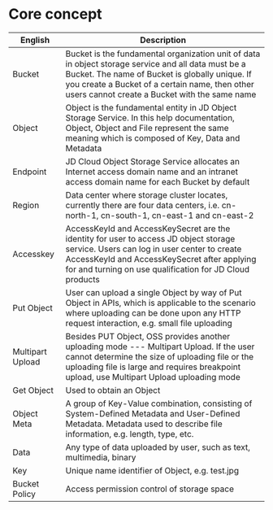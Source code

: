 # Core concept

|English|Description|
| - | - |
|Bucket|Bucket is the fundamental organization unit of data in object storage service and all data must be a Bucket. The name of Bucket is globally unique. If you create a Bucket of a certain name, then other users cannot create a Bucket with the same name|
|Object|Object is the fundamental entity in JD Object Storage Service. In this help documentation, Object, Object and File represent the same meaning which is composed of Key, Data and Metadata|
|Endpoint|JD Cloud Object Storage Service allocates an Internet access domain name and an intranet access domain name for each Bucket by default|
|Region|Data center where storage cluster locates, currently there are four data centers, i.e. cn-north-1, cn-south-1, cn-east-1 and cn-east-2|
|Accesskey|AccessKeyId and AccessKeySecret are the identity for user to access JD object storage service. Users can log in user center to create AccessKeyId and AccessKeySecret after applying for and turning on use qualification for JD Cloud products|
|Put Object|User can upload a single Object by way of Put Object in APIs, which is applicable to the scenario where uploading can be done upon any HTTP request interaction, e.g. small file uploading|
|Multipart Upload|Besides PUT Object, OSS provides another uploading mode --- Multipart Upload. If the user cannot determine the size of uploading file or the uploading file is large and requires breakpoint upload, use Multipart Upload uploading mode|
|Get Object|Used to obtain an Object|
|Object Meta|A group of Key-Value combination, consisting of System-Defined Metadata and User-Defined Metadata. Metadata used to describe file information, e.g. length, type, etc.|
|Data|Any type of data uploaded by user, such as text, multimedia, binary|
|Key|Unique name identifier of Object, e.g. test.jpg|
|Bucket Policy|Access permission control of storage space|
